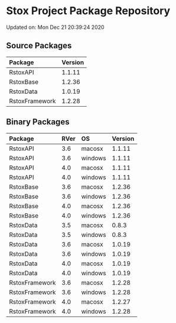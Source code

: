 # Stox Project Package Repository


Updated on: Mon Dec 21 20:39:24 2020
## Source Packages

|Package        |Version |
|:--------------|:-------|
|RstoxAPI       |1.1.11  |
|RstoxBase      |1.2.36  |
|RstoxData      |1.0.19  |
|RstoxFramework |1.2.28  |

## Binary Packages

|Package        |RVer |OS      |Version |
|:--------------|:----|:-------|:-------|
|RstoxAPI       |3.6  |macosx  |1.1.11  |
|RstoxAPI       |3.6  |windows |1.1.11  |
|RstoxAPI       |4.0  |macosx  |1.1.11  |
|RstoxAPI       |4.0  |windows |1.1.11  |
|RstoxBase      |3.6  |macosx  |1.2.36  |
|RstoxBase      |3.6  |windows |1.2.36  |
|RstoxBase      |4.0  |macosx  |1.2.36  |
|RstoxBase      |4.0  |windows |1.2.36  |
|RstoxData      |3.5  |macosx  |0.8.3   |
|RstoxData      |3.5  |windows |0.8.3   |
|RstoxData      |3.6  |macosx  |1.0.19  |
|RstoxData      |3.6  |windows |1.0.19  |
|RstoxData      |4.0  |macosx  |1.0.19  |
|RstoxData      |4.0  |windows |1.0.19  |
|RstoxFramework |3.6  |macosx  |1.2.28  |
|RstoxFramework |3.6  |windows |1.2.28  |
|RstoxFramework |4.0  |macosx  |1.2.27  |
|RstoxFramework |4.0  |windows |1.2.28  |
